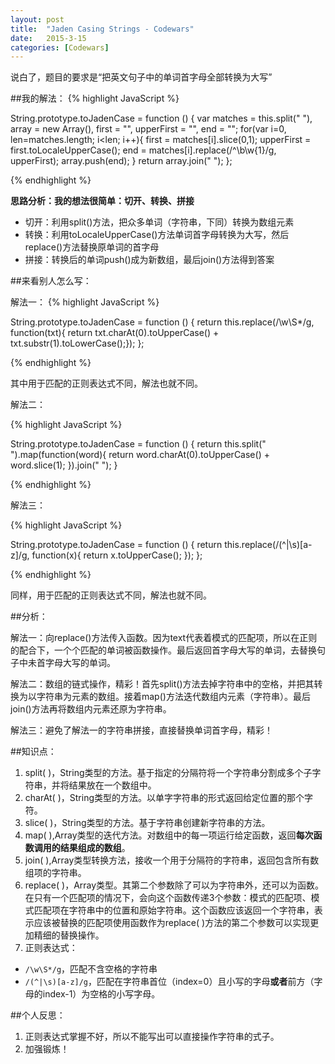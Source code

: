 ```yaml
---
layout: post
title:  "Jaden Casing Strings - Codewars"
date:   2015-3-15 
categories: [Codewars]
---
```


说白了，题目的要求是“把英文句子中的单词首字母全部转换为大写”

##我的解法：
{% highlight JavaScript %}

String.prototype.toJadenCase = function () {
  var matches = this.split(" "),
      array = new Array(),
      first = "",
      upperFirst = "",
      end = "";
  for(var i=0, len=matches.length; i<len; i++){
      first = matches[i].slice(0,1);
      upperFirst = first.toLocaleUpperCase();
      end = matches[i].replace(/^\b\w{1}/g, upperFirst);
      array.push(end);
  }
  return array.join(" ");
};

{% endhighlight %}
	

**思路分析：我的想法很简单：切开、转换、拼接**

 - 切开：利用split()方法，把众多单词（字符串，下同）转换为数组元素
 - 转换：利用toLocaleUpperCase()方法单词首字母转换为大写，然后replace()方法替换原单词的首字母
 - 拼接：转换后的单词push()成为新数组，最后join()方法得到答案

##来看别人怎么写：

解法一：
{% highlight JavaScript %}

String.prototype.toJadenCase = function () {
  return this.replace(/\w\S*/g, function(txt){
    return txt.charAt(0).toUpperCase() + txt.substr(1).toLowerCase();});
};

{% endhighlight %}


其中用于匹配的正则表达式不同，解法也就不同。


解法二：

{% highlight JavaScript %}

String.prototype.toJadenCase = function () { 
  return this.split(" ").map(function(word){
    return word.charAt(0).toUpperCase() + word.slice(1);
  }).join(" ");
}

{% endhighlight %}

解法三：

{% highlight JavaScript %}

String.prototype.toJadenCase = function () {
  return this.replace(/(^|\s)[a-z]/g, function(x){ return x.toUpperCase(); });
};

{% endhighlight %}

同样，用于匹配的正则表达式不同，解法也就不同。

##分析：

解法一：向replace()方法传入函数。因为text代表着模式的匹配项，所以在正则的配合下，一个个匹配的单词被函数操作。最后返回首字母大写的单词，去替换句子中未首字母大写的单词。

解法二：数组的链式操作，精彩！首先split()方法去掉字符串中的空格，并把其转换为以字符串为元素的数组。接着map()方法迭代数组内元素（字符串）。最后join()方法再将数组内元素还原为字符串。

解法三：避免了解法一的字符串拼接，直接替换单词首字母，精彩！

##知识点：

1. split( )，String类型的方法。基于指定的分隔符将一个字符串分割成多个子字符串，并将结果放在一个数组中。
2. charAt( )，String类型的方法。以单字字符串的形式返回给定位置的那个字符。
3. slice( )，String类型的方法。基于字符串创建新字符串的方法。
2. map( ),Array类型的迭代方法。对数组中的每一项运行给定函数，返回**每次函数调用的结果组成的数组**。
3. join( ),Array类型转换方法，接收一个用于分隔符的字符串，返回包含所有数组项的字符串。
2. replace( )，Array类型。其第二个参数除了可以为字符串外，还可以为函数。在只有一个匹配项的情况下，会向这个函数传递3个参数：模式的匹配项、模式匹配项在字符串中的位置和原始字符串。这个函数应该返回一个字符串，表示应该被替换的匹配项使用函数作为replace( )方法的第二个参数可以实现更加精细的替换操作。
3. 正则表达式：
  - `/\w\S*/g`，匹配不含空格的字符串
  - `/(^|\s)[a-z]/g`，匹配在字符串首位（index=0）且小写的字母**或者**前方（字母的index-1）为空格的小写字母。


##个人反思：

1. 正则表达式掌握不好，所以不能写出可以直接操作字符串的式子。
2. 加强锻炼！